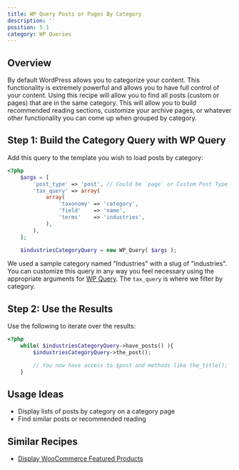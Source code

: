 ```yaml
---
title: WP Query Posts or Pages By Category
description: ''
position: 5.1
category: WP Queries
---
```


<social :tweet-text="'WP Query Posts or Pages By Category'"
    :page-url="'https://wp-dev-recipes.serversideup.net/wp-queries/query-by-category'"
    :github-url="'https://github.com/serversideup/wp-dev-recipes'"></social>

<recipe-header 
    :complexity="'Low'"
    :compatibility="['WordPress 5.4, 5.5+']">
    </recipe-header>

## Overview
By default WordPress allows you to categorize your content. This functionality is extremely powerful and allows you to have full control of your content. Using this recipe will allow you to find all posts (custom or pages) that are in the same category. This will allow you to build recommended reading sections, customize your archive pages, or whatever other functionality you can come up when grouped by category.

## Step 1: Build the Category Query with WP Query
Add this query to the template you wish to load posts by category:
```php
<?php
    $args = [
        'post_type' => 'post', // Could be `page` or Custom Post Type
        'tax_query' => array(
            array(
                'taxonomy' => 'category',
                'field'    => 'name',
                'terms'    => 'industries',
            ),
        ),
    ];

    $industriesCategoryQuery = new WP_Query( $args );

```

We used a sample category named "Industries" with a slug of "industries". You can customize this query in any way you feel necessary using the appropriate arguments for [WP Query](https://developer.wordpress.org/reference/classes/wp_query/). The `tax_query` is where we filter by category.

## Step 2: Use the Results
Use the following to iterate over the results:
```php
<?php
    while( $industriesCategoryQuery->have_posts() ){
        $industriesCategoryQuery->the_post();

        // You now have access to $post and methods like the_title();
    }
```

## Usage Ideas
* Display lists of posts by category on a category page
* Find similar posts or recommended reading

## Similar Recipes
* [Display WooCommerce Featured Products](https://wp-dev-recipes.serversideup.net/woocommerce/display-woocommerce-featured-products)